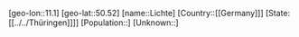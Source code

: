 ﻿---
location: [50.52,11.1]
type: City
tags:
- geo/City


SpocWebEntityId: 31979
isDeleted: false
confidential: public

---
[geo-lon::11.1]
[geo-lat::50.52]
[name::Lichte]
[Country::[[Germany]]]
[State:[[../../Thüringen]]]]
[Population::]
[Unknown::]

